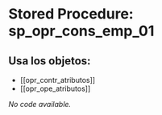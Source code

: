 # Stored Procedure: sp_opr_cons_emp_01

## Usa los objetos:
- [[opr_contr_atributos]]
- [[opr_ope_atributos]]

*No code available.*
